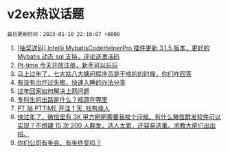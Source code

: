# v2ex热议话题

`最后更新时间：2023-01-10 22:10:07 +0800`

1. [[抽奖送码] Intellij MybatisCodeHelperPro 插件更新 3.1.5 版本，更好的 Mybatis 动态 sql 支持，评论送激活码](https://www.v2ex.com/t/907864)
1. [Pt-time 今天开放注册，新手可以玩玩](https://www.v2ex.com/t/907792)
1. [马上过年了，七大姑八大姨问程序员是干啥的的时候，你们咋回答](https://www.v2ex.com/t/907843)
1. [有没有治疗过失眠，快速入睡的办法分享](https://www.v2ex.com/t/907790)
1. [过年回家如何解决上网问题](https://www.v2ex.com/t/907835)
1. [专科生的出路是什么？瓶颈在哪里](https://www.v2ex.com/t/907921)
1. [PT 站 PTTIME 开注 1 天, 找有缘人](https://www.v2ex.com/t/907786)
1. [快过年了，微信里有 3K 甲方粑粑需要我挨个问候。有什么微信群发软件可以实现？不想建 15 次 200 人群发，选人太累，还容易选重。求教大佬们出出招。](https://www.v2ex.com/t/907798)
1. [你们公司有年会、有年终奖吗？](https://www.v2ex.com/t/907857)

